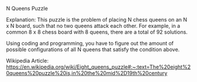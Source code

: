 N Queens Puzzle

Explanation: 
This puzzle is the problem of placing N chess queens on an N x N board, such that no two queens attack each other. For example, in a common 8 x 8 chess board with 8 queens, there are a total of 92 solutions. 

Using coding and programming, you have to figure out the amount of possible configurations of all N queens that satisfy the condition above. 

Wikipedia Article: 
https://en.wikipedia.org/wiki/Eight_queens_puzzle#:~:text=The%20eight%20queens%20puzzle%20is,in%20the%20mid%2D19th%20century
